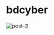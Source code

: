 # bdcyber

![post-3](https://user-images.githubusercontent.com/64366641/104849961-d5706e80-5916-11eb-9bf8-600b7abea83f.png)
